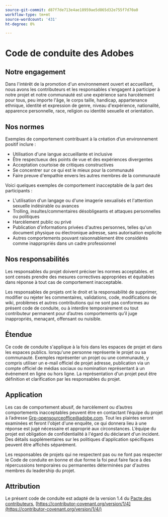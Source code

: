 ```yaml
---
source-git-commit: d87f7de713e4ae18959ae5d865d32e755f7d70a0
workflow-type: tm+mt
source-wordcount: '431'
ht-degree: 0%

---
```

# Code de conduite des Adobes

## Notre engagement

Dans l&#39;intérêt de la promotion d&#39;un environnement ouvert et accueillant, nous avons
les contributeurs et les responsables s&#39;engagent à participer à notre projet et
notre communauté est une expérience sans harcèlement pour tous, peu importe l&#39;âge, le corps
taille, handicap, appartenance ethnique, identité et expression de genre, niveau d&#39;expérience,
nationalité, apparence personnelle, race, religion ou identité sexuelle et
orientation.

## Nos normes

Exemples de comportement contribuant à la création d’un environnement positif
inclure :

* Utilisation d&#39;une langue accueillante et inclusive
* Être respectueux des points de vue et des expériences divergentes
* Acceptation courtoise de critiques constructives
* Se concentrer sur ce qui est le mieux pour la communauté
* Faire preuve d&#39;empathie envers les autres membres de la communauté

Voici quelques exemples de comportement inacceptable de la part des participants :

* L&#39;utilisation d&#39;un langage ou d&#39;une imagerie sexualisés et l&#39;attention sexuelle indésirable ou
avances
* Trolling, insultes/commentaires désobligeants et attaques personnelles ou politiques
* Harcèlement public ou privé
* Publication d&#39;informations privées d&#39;autres personnes, telles qu&#39;un document physique ou électronique
adresse, sans autorisation explicite
* Autres comportements pouvant raisonnablement être considérés comme inappropriés dans un
cadre professionnel

## Nos responsabilités

Les responsables du projet doivent préciser les normes acceptables.
et sont censés prendre des mesures correctives appropriées et équitables dans
réponse à tout cas de comportement inacceptable.

Les responsables de projets ont le droit et la responsabilité de supprimer, modifier ou
rejeter les commentaires, validations, code, modifications de wiki, problèmes et autres contributions
qui ne sont pas conformes au présent code de conduite, ou à interdire temporairement ou
tout contributeur permanent pour d’autres comportements qu’il juge inappropriés,
menaçant, offensant ou nuisible.

## Étendue

Ce code de conduite s&#39;applique à la fois dans les espaces de projet et dans les espaces publics.
lorsqu&#39;une personne représente le projet ou sa communauté. Exemples
représenter un projet ou une communauté, y compris utiliser un e-mail officiel de projet
adresse, publication via un compte officiel de médias sociaux ou nomination
représentant à un événement en ligne ou hors ligne. La représentation d&#39;un projet peut être
définition et clarification par les responsables du projet.

## Application

Les cas de comportement abusif, de harcèlement ou d’autres comportements inacceptables peuvent être
en contactant l’équipe du projet à l’adresse Grp-opensourceoffice@adobe.com. Tout
les plaintes seront examinées et feront l&#39;objet d&#39;une enquête, ce qui donnera lieu à une réponse
est jugé nécessaire et approprié aux circonstances. L’équipe du projet est
obligation de confidentialité à l&#39;égard du déclarant d&#39;un incident.
Des détails supplémentaires sur les politiques d&#39;application spécifiques peuvent être affichés séparément.

Les responsables de projets qui ne respectent pas ou ne font pas respecter le Code de conduite en bonne et due forme
la foi peut faire face à des répercussions temporaires ou permanentes déterminées par d&#39;autres
membres du leadership du projet.

## Attribution

Le présent code de conduite est adapté de la version 1.4 du [Pacte des contributeurs](https://contributor-covenant.org),
[https://contributor-covenant.org/version/1/4](https://contributor-covenant.org/version/1/4/)
